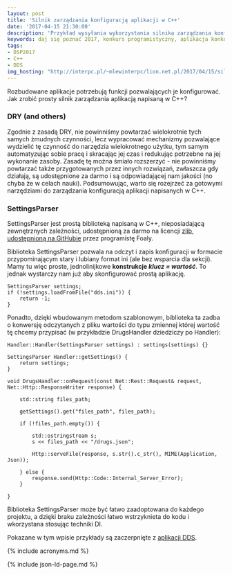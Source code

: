 ```yaml
---
layout: post
title: 'Silnik zarządzania konfiguracją aplikacji w C++'
date: '2017-04-15 21:30:00'
description: 'Przykład wysyłania wykorzystania silnika zarządzania konfiguracją w C++'
keywords: daj się poznać 2017, konkurs programistyczny, aplikacja konkursowa, drug dose framework, aplikacja mobilna, pas pediatryczny, dawkowanie leków,  settingsparser, dependency injection, wstrzykiwanie zależności
tags:
- DSP2017
- C++
- DDS
img_hosting: "http://interpc.pl/~mlewinterpc/lion.net.pl/2017/04/15/silnik-zarzadzania-konfiguracja-aplikacji-w-c++/"
---
```


Rozbudowane aplikacje potrzebują funkcji pozwalających je konfigurować. Jak zrobić
prosty silnik zarządzania aplikacją napisaną w C++?

### DRY (and others)

Zgodnie z zasadą DRY, nie powinniśmy powtarzać wielokrotnie tych samych żmudnych
czynności, lecz wypracować mechanizmy pozwalające wydzielić tę czynność do 
narzędzia wielokrotnego użytku, tym samym automatyzując sobie pracę i skracając 
jej czas i redukując potrzebne na jej wykonanie zasoby. Zasadę tę można śmiało
rozszerzyć - nie powinniśmy powtarzać także przygotowanych przez innych rozwiązań,
zwłaszcza gdy działają, są udostępnione za darmo i są odpowiadającej nam jakości
(no chyba że w celach nauki). Podsumowując, warto się rozejrzeć za gotowymi 
narzędziami do zarządzania konfiguracją aplikacji napisanych w C++.

### SettingsParser

SettingsParser jest prostą biblioteką napisaną w C++, nieposiadającą zewnętrznych 
zależności, udostępnioną za darmo na licencji [zlib][1], [udostępnioną na GitHubie][2]
przez programistę Foaly.

Biblioteka SettingsParser pozwala na odczyt i zapis konfiguracji w formacie
przypominającym stary i lubiany format ini (ale bez wsparcia dla sekcji). Mamy tu
więc proste, jednolinijkowe **konstrukcje *klucz = wartość***. To jednak wystarczy
nam już aby skonfigurować prostą aplikację.

```
SettingsParser settings;
if (!settings.loadFromFile("dds.ini")) {
    return -1;
}
```

Ponadto, dzięki wbudowanym metodom szablonowym, biblioteka ta zadba o konwersję
odczytanych z pliku wartości do typu zmiennej której wartość tę chcemy przypisać
(w przykładzie DrugsHandler dziedziczy po Handler):

```
Handler::Handler(SettingsParser settings) : settings(settings) {}

SettingsParser Handler::getSettings() {
    return settings;
}

void DrugsHandler::onRequest(const Net::Rest::Request& request, Net::Http::ResponseWriter response) {
    
    std::string files_path;
    
    getSettings().get("files_path", files_path);
    
    if (!files_path.empty()) {
        
        std::ostringstream s;
        s << files_path << "/drugs.json";
        
        Http::serveFile(response, s.str().c_str(), MIME(Application, Json));
            
    } else {
        response.send(Http::Code::Internal_Server_Error);
    }
    
}
```

Biblioteka SettingsParser może być łatwo zaadoptowana do każdego projektu, a dzięki
braku zależności łatwo wstrzyknieta do kodu i wkorzystana stosując techniki DI.

Pokazane w tym wpisie przykłady są zaczerpnięte z [aplikacji DDS][3].

[1]: https://en.wikipedia.org/wiki/Zlib_License
[2]: https://github.com/Foaly/SettingsParser
[3]: https://github.com/maciejlew/drug-dose-server


{% include acronyms.md %}

{% include json-ld-page.md %}
